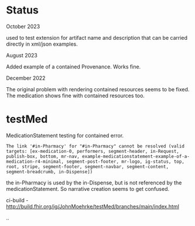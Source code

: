 # Status

October 2023

used to test extension for artifact name and description that can be carried directly in xml/json examples. 

August 2023

Added example of a contained Provenance. Works fine.

December 2022

The original problem with rendering contained resources seems to be fixed. The medication shows fine with contained resources too.

# testMed

MedicationStatement testing for contained error.

	The link '#in-Pharmacy' for "#in-Pharmacy" cannot be resolved (valid targets: [ex-medication-0, performers, segment-header, in-Request, publish-box, bottom, mr-nav, example-medicationstatement-example-of-a-medication-r4-minimal, segment-post-footer, mr-logo, ig-status, top, root, stripe, segment-footer, segment-navbar, segment-content, segment-breadcrumb, in-Dispense])

the in-Pharmacy is used by the in-Dispense, but is not referenced by the medicationStatement. So narrative creation seems to get confused.

ci-build - http://build.fhir.org/ig/JohnMoehrke/testMed/branches/main/index.html

..
